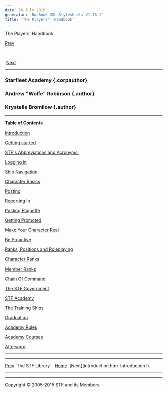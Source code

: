 ```yaml
---
date: 24 July 2015
generator: 'DocBook XSL Stylesheets V1.76.1'
title: 'The Players'' Handbook'
...
```


The Players' Handbook

[Prev](../index.html) 

 

 [Next](introduction.html)

* * * * *

### Starfleet Academy {.corpauthor}

### Andrew "Wolfe" Robinson {.author}

### Krystelle Bromilow {.author}

* * * * *

**Table of Contents**

[Introduction](introduction.html)

[Getting started](gettingstarted.html)

[STF's Abbreviations and Acronyms.](gettingstarted.html#abbreviations)

[Logging in](gettingstarted.html#loggingin)

[Ship Navigation](navigation.html)

[](navigation.html#sitenav)

[Character Basics](characterbasics.html)

[Posting](posting.html)

[Reporting In](posting.html#reportingin)

[Posting Etiquette](posting.html#postingetiquette)

[Getting Promoted](promotion.html)

[Make Your Character Real](promotion.html#realcharacter)

[Be Proactive](promotion.html#beproactive)

[Ranks, Positions and Roleplaying](ranks.html)

[Character Ranks](ranks.html#charranks)

[Member Ranks](ranks.html#memberranks)

[Chain Of Command](chainofcommand.html)

[The STF Government](government.html)

[STF Academy](academy.html)

[The Training Ships](academy.html#trainingships)

[Graduation](academy.html#graduation)

[Academy Rules](academy.html#rules)

[Academy Courses](academy.html#courses)

[Afterword](afterword.html)

* * * * *

  ------------------------ ------------------------ ------------------------
  [Prev](../index.html)    The STF Library 
                           [Home](../index.html)
   [Next](introduction.htm  Introduction
  l)                       
  ------------------------ ------------------------ ------------------------

* * * * *

Copyright © 2005-2015 STF and its Members
